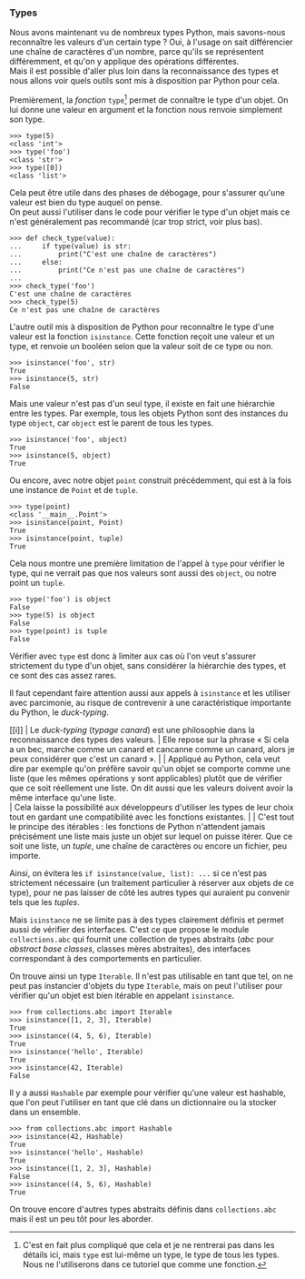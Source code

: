 ### Types

Nous avons maintenant vu de nombreux types Python, mais savons-nous reconnaître les valeurs d'un certain type ?
Oui, à l'usage on sait différencier une chaîne de caractères d'un nombre, parce qu'ils se représentent différemment, et qu'on y applique des opérations différentes.  
Mais il est possible d'aller plus loin dans la reconnaissance des types et nous allons voir quels outils sont mis à disposition par Python pour cela.

Premièrement, la *fonction* `type`[^type] permet de connaître le type d'un objet.
On lui donne une valeur en argument et la fonction nous renvoie simplement son type.

[^type]: C'est en fait plus compliqué que cela et je ne rentrerai pas dans les détails ici, mais `type` est lui-même un type, le type de tous les types. Nous ne l'utiliserons dans ce tutoriel que comme une fonction.

```pycon
>>> type(5)
<class 'int'>
>>> type('foo')
<class 'str'>
>>> type([0])
<class 'list'>
```

Cela peut être utile dans des phases de débogage, pour s'assurer qu'une valeur est bien du type auquel on pense.  
On peut aussi l'utiliser dans le code pour vérifier le type d'un objet mais ce n'est généralement pas recommandé (car trop strict, voir plus bas).

```pycon
>>> def check_type(value):
...     if type(value) is str:
...         print("C'est une chaîne de caractères")
...     else:
...         print("Ce n'est pas une chaîne de caractères")
... 
>>> check_type('foo')
C'est une chaîne de caractères
>>> check_type(5)
Ce n'est pas une chaîne de caractères
```

L'autre outil mis à disposition de Python pour reconnaître le type d'une valeur est la fonction `isinstance`.
Cette fonction reçoit une valeur et un type, et renvoie un booléen selon que la valeur soit de ce type ou non.

```pycon
>>> isinstance('foo', str)
True
>>> isinstance(5, str)
False
```

Mais une valeur n'est pas d'un seul type, il existe en fait une hiérarchie entre les types.
Par exemple, tous les objets Python sont des instances du type `object`, car `object` est le parent de tous les types.

```pycon
>>> isinstance('foo', object)
True
>>> isinstance(5, object)
True
```

Ou encore, avec notre objet `point` construit précédemment, qui est à la fois une instance de `Point` et de `tuple`.

```pycon
>>> type(point)
<class '__main__.Point'>
>>> isinstance(point, Point)
True
>>> isinstance(point, tuple)
True
```

Cela nous montre une première limitation de l'appel à `type` pour vérifier le type, qui ne verrait pas que nos valeurs sont aussi des `object`, ou notre point un `tuple`.

```pycon
>>> type('foo') is object
False
>>> type(5) is object
False
>>> type(point) is tuple
False
```

Vérifier avec `type` est donc à limiter aux cas où l'on veut s'assurer strictement du type d'un objet, sans considérer la hiérarchie des types, et ce sont des cas assez rares.

Il faut cependant faire attention aussi aux appels à `isinstance` et les utiliser avec parcimonie, au risque de contrevenir à une caractéristique importante du Python, le *duck-typing*.

[[i]]
| Le *duck-typing* (*typage canard*) est une philosophie dans la reconnaissance des types des valeurs.
| Elle repose sur la phrase « Si cela a un bec, marche comme un canard et cancanne comme un canard, alors je peux considérer que c'est un canard ».
|
| Appliqué au Python, cela veut dire par exemple qu'on préfère savoir qu'un objet se comporte comme une liste (que les mêmes opérations y sont applicables) plutôt que de vérifier que ce soit réellement une liste. On dit aussi que les valeurs doivent avoir la même interface qu'une liste.  
| Cela laisse la possibilité aux développeurs d'utiliser les types de leur choix tout en gardant une compatibilité avec les fonctions existantes.
|
| C'est tout le principe des itérables : les fonctions de Python n'attendent jamais précisément une liste mais juste un objet sur lequel on puisse itérer. Que ce soit une liste, un *tuple*, une chaîne de caractères ou encore un fichier, peu importe.

Ainsi, on évitera les `if isinstance(value, list): ...` si ce n'est pas strictement nécessaire (un traitement particulier à réserver aux objets de ce type), pour ne pas laisser de côté les autres types qui auraient pu convenir tels que les *tuples*.

Mais `isinstance` ne se limite pas à des types clairement définis et permet aussi de vérifier des interfaces.
C'est ce que propose le module `collections.abc` qui fournit une collection de types abstraits (*abc* pour *abstract base classes*, classes mères abstraites), des interfaces correspondant à des comportements en particulier.

On trouve ainsi un type `Iterable`.
Il n'est pas utilisable en tant que tel, on ne peut pas instancier d'objets du type `Iterable`, mais on peut l'utiliser pour vérifier qu'un objet est bien itérable en appelant `isinstance`.

```pycon
>>> from collections.abc import Iterable
>>> isinstance([1, 2, 3], Iterable)
True
>>> isinstance((4, 5, 6), Iterable)
True
>>> isinstance('hello', Iterable)
True
>>> isinstance(42, Iterable)
False
```

Il y a aussi `Hashable` par exemple pour vérifier qu'une valeur est hashable, que l'on peut l'utiliser en tant que clé dans un dictionnaire ou la stocker dans un ensemble.

```pycon
>>> from collections.abc import Hashable
>>> isinstance(42, Hashable)
True
>>> isinstance('hello', Hashable)
True
>>> isinstance([1, 2, 3], Hashable)
False
>>> isinstance((4, 5, 6), Hashable)
True
```

On trouve encore d'autres types abstraits définis dans `collections.abc` mais il est un peu tôt pour les aborder.

